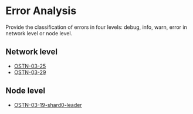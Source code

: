# Error Analysis
Provide the classification of errors in four levels: debug, info, warn, error in network level or node level.

## Network level
- [OSTN-03-25](https://harmony-one.github.io/harmony-log-analysis/notebooks/ostn_03_25_error.html)
- [OSTN-03-29](https://harmony-one.github.io/harmony-log-analysis/notebooks/ostn_03_29_error.html)

## Node level
- [OSTN-03-19-shard0-leader](https://harmony-one.github.io/harmony-log-analysis/notebooks/ostn_03_19_error.html)
